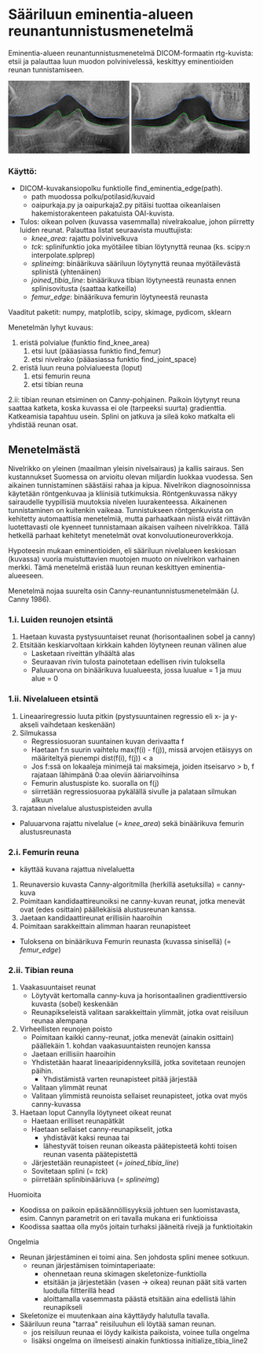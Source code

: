 # Sääriluun eminentia-alueen reunantunnistusmenetelmä
Eminentia-alueen reunantunnistusmenetelmä DICOM-formaatin rtg-kuvista: etsii ja palauttaa luun muodon polvinivelessä, keskittyy eminentioiden reunan tunnistamiseen.

![esimerkki1](esimerkki1.png) ![esimerkki2](esimerkki2.png)

### Käyttö: 
* DICOM-kuvakansiopolku funktiolle find_eminentia_edge(path).
  - path muodossa polku/potilasid/kuvaid
  - oaipurkaja.py ja oaipurkaja2.py pitäisi tuottaa oikeanlaisen hakemistorakenteen pakatuista OAI-kuvista.
* Tulos: oikean polven (kuvassa vasemmalla) nivelrakoalue, johon piirretty luiden reunat. Palauttaa listat seuraavista muuttujista:
  - *knee_area*: rajattu polvinivelkuva
  - *tck*: splinifunktio joka myötäilee tibian löytynyttä reunaa (ks. scipy:n interpolate.splprep)
  - *splineimg*: binäärikuva sääriluun löytynyttä reunaa myötäilevästä splinistä (yhtenäinen)
  - *joined_tibia_line*: binäärikuva tibian löytyneestä reunasta ennen splinisovitusta (saattaa katkeilla)
  - *femur_edge*: binäärikuva femurin löytyneestä reunasta

Vaaditut paketit: numpy, matplotlib, scipy, skimage, pydicom, sklearn

Menetelmän lyhyt kuvaus:
1. eristä polvialue (funktio find_knee_area)
    1. etsi luut (pääasiassa funktio find_femur)
    2. etsi nivelrako (pääasiassa funktio find_joint_space)
1. eristä luun reuna polvialueesta (loput)
    1. etsi femurin reuna
    2. etsi tibian reuna

2.ii: tibian reunan etsiminen on Canny-pohjainen. Paikoin löytynyt reuna saattaa katketa, koska kuvassa ei ole (tarpeeksi suurta) gradienttia. Katkeamisia tapahtuu usein. Splini on jatkuva ja sileä koko matkalta eli yhdistää reunan osat.

## Menetelmästä
Nivelrikko on yleinen (maailman yleisin nivelsairaus) ja kallis sairaus. Sen kustannukset Suomessa on arvioitu olevan miljardin luokkaa vuodessa. Sen aikainen tunnistaminen säästäisi rahaa ja kipua. Nivelrikon diagnosoinnissa käytetään röntgenkuvaa ja kliinisiä tutkimuksia. Röntgenkuvassa näkyy sairaudelle tyypillisiä muutoksia nivelen luurakenteessa. Aikainenen tunnistaminen on kuitenkin vaikeaa. Tunnistukseen röntgenkuvista on kehitetty automaattisia menetelmiä, mutta parhaatkaan niistä eivät riittävän luotettavasti ole kyenneet tunnistamaan aikaisen vaiheen nivelrikkoa. Tällä hetkellä parhaat kehitetyt menetelmät ovat konvoluutioneuroverkkoja.

Hypoteesin mukaan eminentioiden, eli sääriluun nivelalueen keskiosan (kuvassa) vuoria muistuttavien muotojen muoto on nivelrikon varhainen merkki. Tämä menetelmä eristää luun reunan keskittyen eminentia-alueeseen.

Menetelmä nojaa suurelta osin Canny-reunantunnistusmenetelmään (J. Canny 1986). 

### 1.i. Luiden reunojen etsintä
1. Haetaan kuvasta pystysuuntaiset reunat (horisontaalinen sobel ja canny)
2. Etsitään keskiarvoltaan kirkkain kahden löytyneen reunan välinen alue
    - Lasketaan riveittän ylhäältä alas
    - Seuraavan rivin tulosta painotetaan edellisen rivin tuloksella
    - Paluuarvona on binäärikuva luualueesta, jossa luualue = 1 ja muu alue = 0

### 1.ii. Nivelalueen etsintä
1. Lineaariregressio luuta pitkin (pystysuuntainen regressio eli x- ja y-akseli vaihdetaan keskenään)
2. Silmukassa
    - Regressiosuoran suuntainen kuvan derivaatta f
    - Haetaan f:n suurin vaihtelu max(f(i) - f(j)), missä arvojen etäisyys on määriteltyä pienempi dist(f(i), f(j)) < a
    - Jos f:ssä on lokaaleja minimejä tai maksimeja, joiden itseisarvo > b, f rajataan lähimpänä 0:aa oleviin ääriarvoihinsa
    - Femurin alustuspiste ko. suoralla on f(j)
    - siirretään regressiosuoraa pykälällä sivulle ja palataan silmukan alkuun
3. rajataan nivelalue alustuspisteiden avulla
- Paluuarvona rajattu nivelalue (= *knee_area*) sekä binäärikuva femurin alustusreunasta

### 2.i. Femurin reuna
- käyttää kuvana rajattua nivelaluetta
1. Reunaversio kuvasta Canny-algoritmilla (herkillä asetuksilla) = canny-kuva
2. Poimitaan kandidaattireunoiksi ne canny-kuvan reunat, jotka menevät ovat (edes osittain) päällekäisiä alustusreunan kanssa.
3. Jaetaan kandidaattireunat erillisiin haaroihin
3. Poimitaan sarakkeittain alimman haaran reunapisteet
- Tuloksena on binäärikuva Femurin reunasta (kuvassa sinisellä) (= *femur_edge*)

### 2.ii. Tibian reuna
1. Vaakasuuntaiset reunat
    - Löytyvät kertomalla canny-kuva ja horisontaalinen gradienttiversio kuvasta (sobel) keskenään
    - Reunapikseleistä valitaan sarakkeittain ylimmät, jotka ovat reisiluun reunaa alempana
2. Virheellisten reunojen poisto
    - Poimitaan kaikki canny-reunat, jotka menevät (ainakin osittain) päällekäin 1. kohdan vaakasuuntaisten reunojen kanssa
    - Jaetaan erillisiin haaroihin
    - Yhdistetään haarat lineaaripidennyksillä, jotka sovitetaan reunojen päihin.
        - Yhdistämistä varten reunapisteet pitää järjestää
    - Valitaan ylimmät reunat 
    - Valitaan ylimmistä reunoista sellaiset reunapisteet, jotka ovat myös canny-kuvassa
3. Haetaan loput Cannylla löytyneet oikeat reunat
    - Haetaan erilliset reunapätkät
    - Haetaan sellaiset canny-reunapikselit, jotka 
        - yhdistävät kaksi reunaa tai
        - lähestyvät toisen reunan oikeasta päätepisteetä kohti toisen reunan vasenta päätepistettä
    - Järjestetään reunapisteet (= *joined_tibia_line*)
    - Sovitetaan splini (= *tck*)
    - piirretään splinibinääriuva (= *splineimg*)

Huomioita
* Koodissa on paikoin epäsäännöllisyyksiä johtuen sen luomistavasta, esim. Cannyn parametrit on eri tavalla mukana eri funktioissa
* Koodissa saattaa olla myös joitain turhaksi jääneitä rivejä ja funktioitakin

Ongelmia
- Reunan järjestäminen ei toimi aina. Sen johdosta splini menee sotkuun.
    - reunan järjestämisen toimintaperiaate:
        - ohennetaan reuna skimagen skeletonize-funktiolla
        - etsitään ja järjestetään (vasen -> oikea) reunan päät sitä varten luodulla filtterillä head
        - aloittamalla vasemmasta päästä etsitään aina edellistä lähin reunapikseli 
- Skeletonize ei muutenkaan aina käyttäydy halutulla tavalla.
- Sääriluun reuna "tarraa" reisiluuhun eli löytää saman reunan.
    - jos reisiluun reunaa ei löydy kaikista paikoista, voinee tulla ongelma
    - lisäksi ongelma on ilmeisesti ainakin funktiossa initialize_tibia_line2
